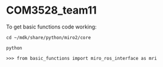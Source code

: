 # COM3528_team11

To get basic functions code working: 
```
cd ~/mdk/share/python/miro2/core

python

>>> from basic_functions import miro_ros_interface as mri

```

